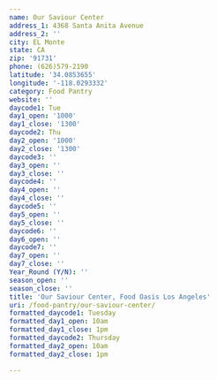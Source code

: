 ```yaml
---
name: Our Saviour Center
address_1: 4368 Santa Anita Avenue
address_2: ''
city: EL Monte
state: CA
zip: '91731'
phone: (626)579-2190
latitude: '34.0853655'
longitude: '-118.0293332'
category: Food Pantry
website: ''
daycode1: Tue
day1_open: '1000'
day1_close: '1300'
daycode2: Thu
day2_open: '1000'
day2_close: '1300'
daycode3: ''
day3_open: ''
day3_close: ''
daycode4: ''
day4_open: ''
day4_close: ''
daycode5: ''
day5_open: ''
day5_close: ''
daycode6: ''
day6_open: ''
daycode7: ''
day7_open: ''
day7_close: ''
Year_Round (Y/N): ''
season_open: ''
season_close: ''
title: 'Our Saviour Center, Food Oasis Los Angeles'
uri: /food-pantry/our-saviour-center/
formatted_daycode1: Tuesday
formatted_day1_open: 10am
formatted_day1_close: 1pm
formatted_daycode2: Thursday
formatted_day2_open: 10am
formatted_day2_close: 1pm

---
```

